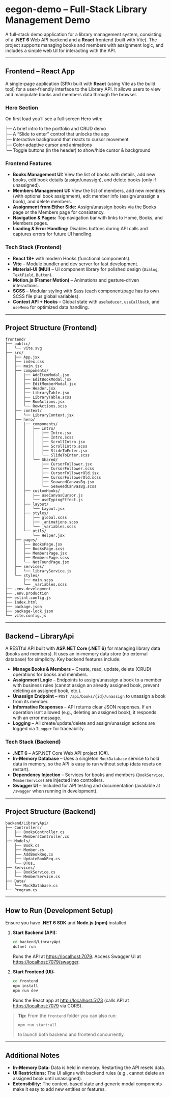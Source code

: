 # eegon-demo – Full-Stack Library Management Demo

A full-stack demo application for a library management system, consisting of a **.NET 6** Web API backend and a **React** frontend (built with Vite). The project supports managing books and members with assignment logic, and includes a simple web UI for interacting with the API.

---

## Frontend – React App

A single-page application (SPA) built with **React** (using Vite as the build tool) for a user-friendly interface to the Library API. It allows users to view and manipulate books and members data through the browser.

### Hero Section

On first load you’ll see a full‑screen Hero with:

├─ A brief intro to the portfolio and CRUD demo  
├─ A “Slide to enter” control that unlocks the app  
├─ Interactive background that reacts to cursor movement  
├─ Color‑adaptive cursor and animations  
└─ Toggle buttons (in the header) to show/hide cursor & background

### Frontend Features

- **Books Management UI:** View the list of books with details, add new books, edit book details (assign/unassign), and delete books (only if unassigned).
- **Members Management UI:** View the list of members, add new members (with optional book assignment), edit member info (assign/unassign a book), and delete members.
- **Assignment from Either Side:** Assign/unassign books via the Books page or the Members page for consistency.
- **Navigation & Pages:** Top navigation bar with links to Home, Books, and Members pages.
- **Loading & Error Handling:** Disables buttons during API calls and captures errors for future UI handling.

### Tech Stack (Frontend)

- **React 18+** with modern Hooks (functional components).
- **Vite** – Module bundler and dev server for fast development.
- **Material-UI (MUI)** – UI component library for polished design (`Dialog`, `TextField`, `Button`).
- **Motion.js (Framer Motion)** – Animations and gesture-driven interactions.
- **SCSS** – Modular styling with Sass (each component/page has its own SCSS file plus global variables).
- **Context API + Hooks** – Global state with `useReducer`, `useCallback`, and `useMemo` for optimized data handling.

---

## Project Structure (Frontend)

```
frontend/
├── public/
│   └── vite.svg
├── src/
│   ├── App.jsx
│   ├── index.css
│   ├── main.jsx
│   ├── components/
│   │   ├── AddItemModal.jsx
│   │   ├── EditBookModal.jsx
│   │   ├── EditMemberModal.jsx
│   │   ├── Header.jsx
│   │   ├── LibraryTable.jsx
│   │   ├── LibraryTable.scss
│   │   ├── RowActions.jsx
│   │   └── RowActions.scss
│   ├── context/
│   │   └── LibraryContext.jsx
│   ├── hero/
│   │   ├── components/
│   │   │   ├── Intro/
│   │   │   │   ├── Intro.jsx
│   │   │   │   ├── Intro.scss
│   │   │   │   ├── ScrollIntro.jsx
│   │   │   │   ├── ScrollIntro.scss
│   │   │   │   ├── SlideToEnter.jsx
│   │   │   │   └── SlideToEnter.scss
│   │   │   └── Shared/
│   │   │       ├── CursorFollower.jsx
│   │   │       ├── CursorFollower.scss
│   │   │       ├── CursorFollowerOld.jsx
│   │   │       ├── CursorFollowerOld.scss
│   │   │       ├── SeaweedCanvasBg.jsx
│   │   │       └── SeaweedCanvasBg.scss
│   │   ├── customHooks/
│   │   │   ├── useCanvasCursor.js
│   │   │   └── useTypingEffect.js
│   │   ├── layout/
│   │   │   └── Layout.jsx
│   │   ├── styles/
│   │   │   ├── global.scss
│   │   │   ├── _animations.scss
│   │   │   └── _variables.scss
│   │   └── utils/
│   │       └── Helper.jsx
│   ├── pages/
│   │   ├── BooksPage.jsx
│   │   ├── BooksPage.scss
│   │   ├── MembersPage.jsx
│   │   ├── MembersPage.scss
│   │   └── NotFoundPage.jsx
│   ├── services/
│   │   └── libraryService.js
│   └── styles/
│       ├── main.scss
│       └── _variables.scss
├── .env.development
├── .env.production
├── eslint.config.js
├── index.html
├── package.json
├── package-lock.json
└── vite.config.js
```

---

## Backend – LibraryApi

A RESTful API built with **ASP.NET Core (.NET 6)** for managing library data (books and members). It uses an in-memory data store (no external database) for simplicity. Key backend features include:

- **Manage Books & Members** – Create, read, update, delete (CRUD) operations for books and members.
- **Assignment Logic** – Endpoints to assign/unassign a book to a member with business rules (cannot assign an already assigned book, prevent deleting an assigned book, etc.).
- **Unassign Endpoint** – `POST /api/books/{id}/unassign` to unassign a book from its member.
- **Informative Responses** – API returns clear JSON responses. If an operation isn’t allowed (e.g., deleting an assigned book), it responds with an error message.
- **Logging** – All create/update/delete and assign/unassign actions are logged via `ILogger` for traceability.

### Tech Stack (Backend)

- **.NET 6** – ASP.NET Core Web API project (C#).
- **In-Memory Database** – Uses a singleton `MockDatabase` service to hold data in memory, so the API is easy to run without setup (data resets on restart).
- **Dependency Injection** – Services for books and members (`BookService`, `MemberService`) are injected into controllers.
- **Swagger UI** – Included for API testing and documentation (available at `/swagger` when running in development).

---

## Project Structure (Backend)

```
backend/LibraryApi/
├── Controllers/
│   ├── BooksController.cs
│   └── MembersController.cs
├── Models/
│   ├── Book.cs
│   ├── Member.cs
│   ├── AddBookReq.cs
│   ├── UpdateBookReq.cs
│   └── DTOs…
├── Services/
│   ├── BookService.cs
│   └── MemberService.cs
├── Data/
│   └── MockDatabase.cs
└── Program.cs
```

---

## How to Run (Development Setup)

Ensure you have **.NET 6 SDK** and **Node.js (npm)** installed.

1. **Start Backend (API):**

   ```bash
   cd backend/LibraryApi
   dotnet run
   ```

   Runs the API at [https://localhost:7079](https://localhost:7079). Access Swagger UI at [https://localhost:7079/swagger](https://localhost:7079/swagger).

2. **Start Frontend (UI):**
   ```bash
   cd frontend
   npm install
   npm run dev
   ```
   Runs the React app at [http://localhost:5173](http://localhost:5173) (calls API at [https://localhost:7079](https://localhost:7079) via CORS).

> **Tip:** From the `frontend` folder you can also run:
>
> ```bash
> npm run start:all
> ```
>
> to launch both backend and frontend concurrently.

---

## Additional Notes

- **In-Memory Data:** Data is held in memory. Restarting the API resets data.
- **UI Restrictions:** The UI aligns with backend rules (e.g., cannot delete an assigned book until unassigned).
- **Extensibility:** The context-based state and generic modal components make it easy to add new entities or features.
